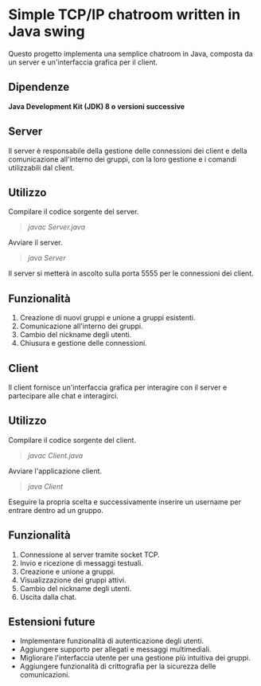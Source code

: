 # Simple TCP/IP chatroom written in Java swing
Questo progetto implementa una semplice chatroom in Java, composta da un server e un'interfaccia grafica per il client.

## Dipendenze
**Java Development Kit (JDK) 8 o versioni successive**

## Server
Il server è responsabile della gestione delle connessioni dei client e della comunicazione all'interno dei gruppi, con la loro gestione e i comandi utilizzabili dal client.

## Utilizzo
Compilare il codice sorgente del server.

>*javac Server.java*

Avviare il server.

>*java Server*

Il server si metterà in ascolto sulla porta 5555 per le connessioni dei client.

## Funzionalità

1. Creazione di nuovi gruppi e unione a gruppi esistenti.
2. Comunicazione all'interno dei gruppi.
3. Cambio del nickname degli utenti.
4. Chiusura e gestione delle connessioni.

## Client
Il client fornisce un'interfaccia grafica per interagire con il server e partecipare alle chat e interagirci.

## Utilizzo
Compilare il codice sorgente del client.

>*javac Client.java*

Avviare l'applicazione client.

>*java Client*

Eseguire la propria scelta e successivamente inserire un username per entrare dentro ad un gruppo.

## Funzionalità

1. Connessione al server tramite socket TCP.
2. Invio e ricezione di messaggi testuali.
3. Creazione e unione a gruppi.
4. Visualizzazione dei gruppi attivi.
5. Cambio del nickname degli utenti.
6. Uscita dalla chat.


## Estensioni future
- Implementare funzionalità di autenticazione degli utenti.
- Aggiungere supporto per allegati e messaggi multimediali.
- Migliorare l'interfaccia utente per una gestione più intuitiva dei gruppi.
- Aggiungere funzionalità di crittografia per la sicurezza delle comunicazioni.